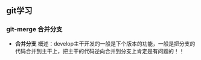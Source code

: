 ## git学习

### git-merge 合并分支
- **合并分支**
        概述：develop主干开发的一般是下个版本的功能，一般是把分支的代码合并到主干上，把主干的代码逆向合并到分支上肯定是有问题的！！

